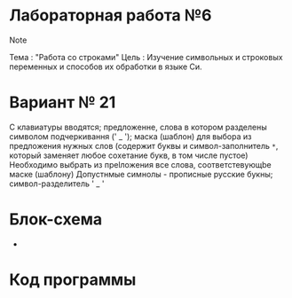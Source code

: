 # Лабораторная работа №6
>[!NOTE]
>Тема : "Работа со строками"
>Цель : Изучение символьных и строковых переменных и способов их обработки в языке Си.
# Вариант № 21
С клавиатуры вводятся;
предложенне, слова в котором разделены символом подчеркивання (' _ ');
маска (шаблон) для выбора из предложения нужных слов
(содержит буквы и символ-заполнитель `*`, который заменяет любое соxетание букв, в том числе пустое)
Необходимо выбрать из преlложения все слова, соответстевующbе маске (шаблону)
Допустнмые симнолы - прописные русские букны; символ-разделитель ' _ '
# Блок-схема
-
# Код программы
